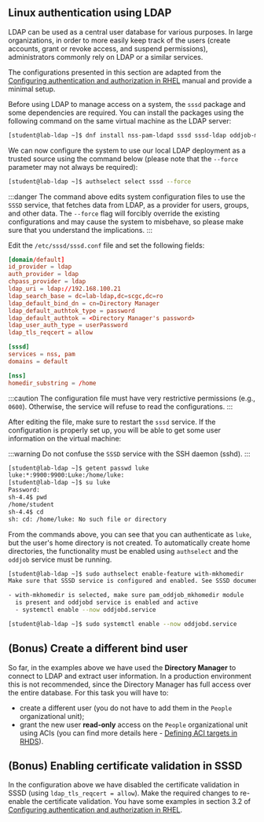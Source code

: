 ## Linux authentication using LDAP

LDAP can be used as a central user database for various purposes. In large
organizations, in order to more easily keep track of the users (create accounts,
grant or revoke access, and suspend permissions), administrators commonly rely
on LDAP or a similar services.

The configurations presented in this section are adapted from the
[Configuring authentication and authorization in RHEL][] manual and provide
a minimal setup.

Before using LDAP to manage access on a system, the `sssd` package and some
dependencies are required. You can install the packages using the
following command on the same virtual machine as the LDAP server:

```bash
[student@lab-ldap ~]$ dnf install nss-pam-ldapd sssd sssd-ldap oddjob-mkhomedir
```

We can now configure the system to use our local LDAP deployment as a trusted
source using the command below (please note that the `--force` parameter
may not always be required):

```bash
[student@lab-ldap ~]$ authselect select sssd --force
```

:::danger
The command above edits system configuration files to use the `SSSD` service,
that fetches data from LDAP, as a provider for users, groups, and
other data. The `--force` flag will forcibly override the existing
configurations and may cause the system to misbehave, so please make sure
that you understand the implications.
:::

Edit the `/etc/sssd/sssd.conf` file and set the following fields:

```conf
[domain/default]
id_provider = ldap
auth_provider = ldap
chpass_provider = ldap
ldap_uri = ldap://192.168.100.21
ldap_search_base = dc=lab-ldap,dc=scgc,dc=ro
ldap_default_bind_dn = cn=Directory Manager
ldap_default_authtok_type = password
ldap_default_authtok = <Directory Manager's password>
ldap_user_auth_type = userPassword
ldap_tls_reqcert = allow

[sssd]
services = nss, pam
domains = default

[nss]
homedir_substring = /home
```

:::caution
The configuration file must have very restrictive permissions (e.g., `0600`).
Otherwise, the service will refuse to read the configurations.
:::

After editing the file, make sure to restart the `sssd` service. If the
configuration is properly set up, you will be able to get some user information
on the virtual machine:

:::warning
Do not confuse the `SSSD` service with the SSH daemon (sshd).
:::

```bash
[student@lab-ldap ~]$ getent passwd luke
luke:*:9900:9900:Luke:/home/luke:
[student@lab-ldap ~]$ su luke
Password:
sh-4.4$ pwd
/home/student
sh-4.4$ cd
sh: cd: /home/luke: No such file or directory
```

From the commands above, you can see that you can authenticate as `luke`, but
the user's home directory is not created. To automatically create home
directories, the functionality must be enabled using `authselect` and the
`oddjob` service must be running.

```bash
[student@lab-ldap ~]$ sudo authselect enable-feature with-mkhomedir
Make sure that SSSD service is configured and enabled. See SSSD documentation for more information.

- with-mkhomedir is selected, make sure pam_oddjob_mkhomedir module
  is present and oddjobd service is enabled and active
  - systemctl enable --now oddjobd.service

[student@lab-ldap ~]$ sudo systemctl enable --now oddjobd.service
```


## (Bonus) Create a different bind user

So far, in the examples above we have used the **Directory Manager** to connect
to LDAP and extract user information. In a production environment this is not
recommended, since the Directory Manager has full access over the entire
database. For this task you will have to:
 * create a different user (you do not have to add them in the `People`
organizational unit);
 * grant the new user **read-only** access on the `People` organizational unit
using ACIs (you can find more details here - [Defining ACI targets in RHDS][]).


## (Bonus) Enabling certificate validation in SSSD

In the configuration above we have disabled the certificate validation in
SSSD (using `ldap_tls_reqcert = allow`). Make the required changes to
re-enable the certificate validation. You have some examples in section 3.2
of [Configuring authentication and authorization in RHEL][].


[Configuring authentication and authorization in RHEL]: https://access.redhat.com/documentation/en-us/red_hat_enterprise_linux/8/html-single/configuring_authentication_and_authorization_in_rhel
[Defining ACI targets in RHDS]: https://access.redhat.com/documentation/en-us/red_hat_directory_server/11/html/administration_guide/defining_targets
